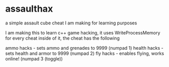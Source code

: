 # assaulthax
a simple assault cube cheat I am making for learning purposes


I am making this to learn c++ game hacking, it uses WriteProcessMemory for every cheat inside of it, the cheat has the following

ammo hacks - sets ammo and grenades to 9999 (numpad 1)
health hacks - sets health and armor to 9999 (numpad 2)
fly hacks - enables flying, works online! (numpad 3 (toggle))

